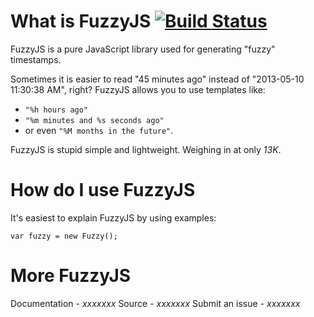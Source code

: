 What is FuzzyJS [![Build Status](https://travis-ci.org/bostrt/fuzzyjs.png?branch=master)](https://travis-ci.org/bostrt/fuzzyjs)
=======

FuzzyJS is a pure JavaScript library used for generating "fuzzy" timestamps.

Sometimes it is easier to read "45 minutes ago" instead of "2013-05-10 11:30:38 AM", right?
FuzzyJS allows you to use templates like:

  - `"%h hours ago"`
  - `"%m minutes and %s seconds ago"`
  - or even `"%M months in the future"`.

FuzzyJS is stupid simple and lightweight. Weighing in at only *13K*.


How do I use FuzzyJS
========

It's easiest to explain FuzzyJS by using examples:


    var fuzzy = new Fuzzy();


More FuzzyJS
=======
Documentation - *xxxxxxx*
Source - *xxxxxxx*
Submit an issue - *xxxxxxx*
